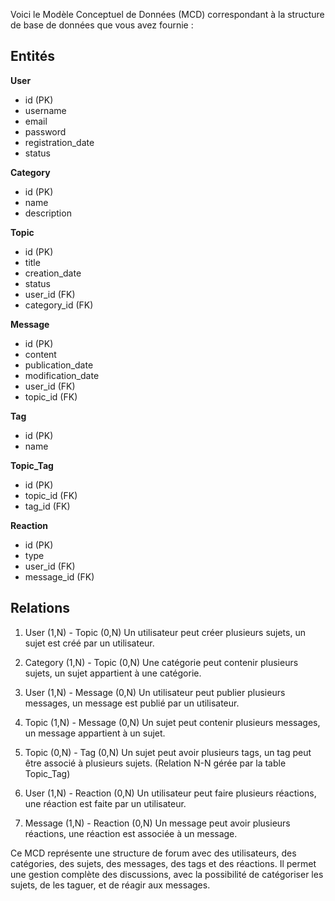 Voici le Modèle Conceptuel de Données (MCD) correspondant à la structure de base de données que vous avez fournie :

## Entités

**User**

-   id (PK)
-   username
-   email
-   password
-   registration_date
-   status

**Category**

-   id (PK)
-   name
-   description

**Topic**

-   id (PK)
-   title
-   creation_date
-   status
-   user_id (FK)
-   category_id (FK)

**Message**

-   id (PK)
-   content
-   publication_date
-   modification_date
-   user_id (FK)
-   topic_id (FK)

**Tag**

-   id (PK)
-   name

**Topic_Tag**

-   id (PK)
-   topic_id (FK)
-   tag_id (FK)

**Reaction**

-   id (PK)
-   type
-   user_id (FK)
-   message_id (FK)

## Relations

1. User (1,N) - Topic (0,N)
   Un utilisateur peut créer plusieurs sujets, un sujet est créé par un utilisateur.

2. Category (1,N) - Topic (0,N)
   Une catégorie peut contenir plusieurs sujets, un sujet appartient à une catégorie.

3. User (1,N) - Message (0,N)
   Un utilisateur peut publier plusieurs messages, un message est publié par un utilisateur.

4. Topic (1,N) - Message (0,N)
   Un sujet peut contenir plusieurs messages, un message appartient à un sujet.

5. Topic (0,N) - Tag (0,N)
   Un sujet peut avoir plusieurs tags, un tag peut être associé à plusieurs sujets.
   (Relation N-N gérée par la table Topic_Tag)

6. User (1,N) - Reaction (0,N)
   Un utilisateur peut faire plusieurs réactions, une réaction est faite par un utilisateur.

7. Message (1,N) - Reaction (0,N)
   Un message peut avoir plusieurs réactions, une réaction est associée à un message.

Ce MCD représente une structure de forum avec des utilisateurs, des catégories, des sujets, des messages, des tags et des réactions. Il permet une gestion complète des discussions, avec la possibilité de catégoriser les sujets, de les taguer, et de réagir aux messages.
